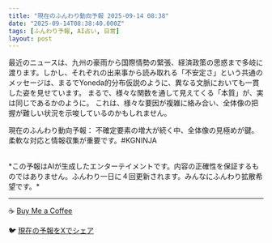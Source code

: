 ```yaml
---
title: "現在のふんわり動向予報 2025-09-14 08:38"
date: "2025-09-14T08:38:40.000Z"
tags: [ふんわり予報, AI占い, 日常]
layout: post
---
```


最近のニュースは、九州の豪雨から国際情勢の緊張、経済政策の思惑まで多岐に渡ります。しかし、それぞれの出来事から読み取れる「不安定さ」という共通のメッセージは、まるでYoneda的分布仮説のように、異なる文脈においても一貫した姿を見せています。  まるで、様々な関数を通して見えてくる「本質」が、実は同じであるかのように。  これは、様々な要因が複雑に絡み合い、全体像の把握が難しい状況を示唆しているのかもしれません。


現在のふんわり動向予報：
不確定要素の増大が続く中、全体像の見極めが鍵。柔軟な対応と情報収集が重要です。#KGNINJA

<br>
*この予報はAIが生成したエンターテイメントです。内容の正確性を保証するものではありません。ふんわり一日に４回更新されます。みんなにふんわり拡散希望です。*

---
☕️ [Buy Me a Coffee](https://www.buymeacoffee.com/kgninja)

🐦 [現在の予報をXでシェア](https://twitter.com/intent/tweet?text=%E7%8F%BE%E5%9C%A8%E3%81%AE%E3%81%B5%E3%82%93%E3%82%8F%E3%82%8A%E4%BA%88%E5%A0%B1%3A%20%E3%80%8C%E6%9C%80%E8%BF%91%E3%81%AE%E3%83%8B%E3%83%A5%E3%83%BC%E3%82%B9%E3%81%AF%E3%80%81%E4%B9%9D%E5%B7%9E%E3%81%AE%E8%B1%AA%E9%9B%A8%E3%81%8B%E3%82%89%E5%9B%BD%E9%9A%9B%E6%83%85%E5%8B%A2%E3%81%AE%E7%B7%8A%E5%BC%B5%E3%80%81%E7%B5%8C%E6%B8%88%E6%94%BF%E7%AD%96%E3%81%AE%E6%80%9D%E6%83%91%E3%81%BE%E3%81%A7%E5%A4%9A%E5%B2%90%E3%81%AB%E6%B8%A1%E3%82%8A%E3%81%BE%E3%81%99%E3%80%82%E3%80%8D%23KGNINJA%20%E7%B6%9A%E3%81%8D%E3%81%AF%E3%83%96%E3%83%AD%E3%82%B0%E3%81%A7%EF%BC%81%F0%9F%91%87&url=https%3A%2F%2Fkg-ninja.github.io%2FFunwariyoso%2F)
